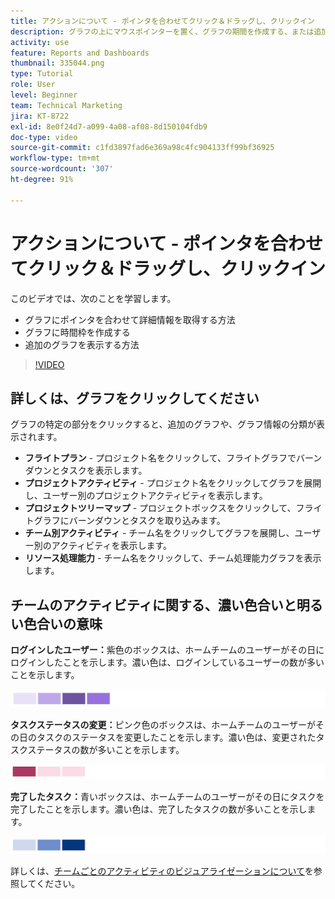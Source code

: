 ```yaml
---
title: アクションについて - ポインタを合わせてクリック＆ドラッグし、クリックイン
description: グラフの上にマウスポインターを置く、グラフの期間を作成する、または追加のグラフを表示する、詳細な情報を取得する方法を説明します。 [!UICONTROL Analytics の強化].
activity: use
feature: Reports and Dashboards
thumbnail: 335044.png
type: Tutorial
role: User
level: Beginner
team: Technical Marketing
jira: KT-8722
exl-id: 8e0f24d7-a099-4a08-af08-8d150104fdb9
doc-type: video
source-git-commit: c1fd3897fad6e369a98c4fc904133ff99bf36925
workflow-type: tm+mt
source-wordcount: '307'
ht-degree: 91%

---
```


# アクションについて - ポインタを合わせてクリック＆ドラッグし、クリックイン

このビデオでは、次のことを学習します。

* グラフにポインタを合わせて詳細情報を取得する方法
* グラフに時間枠を作成する
* 追加のグラフを表示する方法

>[!VIDEO](https://video.tv.adobe.com/v/335044/?quality=12&learn=on)

## 詳しくは、グラフをクリックしてください

グラフの特定の部分をクリックすると、追加のグラフや、グラフ情報の分類が表示されます。

* **フライトプラン** - プロジェクト名をクリックして、フライトグラフでバーンダウンとタスクを表示します。
* **プロジェクトアクティビティ** - プロジェクト名をクリックしてグラフを展開し、ユーザー別のプロジェクトアクティビティを表示します。
* **プロジェクトツリーマップ** - プロジェクトボックスをクリックして、フライトグラフにバーンダウンとタスクを取り込みます。
* **チーム別アクティビティ** - チーム名をクリックしてグラフを展開し、ユーザー別のアクティビティを表示します。
* **リソース処理能力** - チーム名をクリックして、チーム処理能力グラフを表示します。

## チームのアクティビティに関する、濃い色合いと明るい色合いの意味

**ログインしたユーザー：**&#x200B;紫色のボックスは、ホームチームのユーザーがその日にログインしたことを示します。濃い色は、ログインしているユーザーの数が多いことを示します。

![紫色付きのボックスの画像](assets/purple-shaded-boxes.png)

**タスクステータスの変更：**&#x200B;ピンク色のボックスは、ホームチームのユーザーがその日のタスクのステータスを変更したことを示します。濃い色は、変更されたタスクステータスの数が多いことを示します。

![ピンク色付きのボックスの画像](assets/pink-shaded-boxes.png)

**完了したタスク：**&#x200B;青いボックスは、ホームチームのユーザーがその日にタスクを完了したことを示します。濃い色は、完了したタスクの数が多いことを示します。

![青い色付きのボックスの画像](assets/blue-shaded-boxes.png)

詳しくは、[チームごとのアクティビティのビジュアライゼーションについて](https://experienceleague.adobe.com/docs/workfront/using/reporting/enhanced-analytics/activity-by-team-overview.html?lang=ja)を参照してください。

